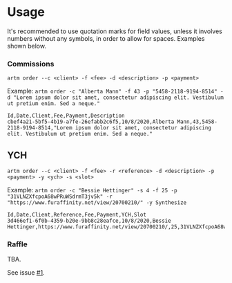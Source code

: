 # Usage

It's recommended to use quotation marks for field values, unless it involves numbers without any symbols, in order to allow for spaces. Examples shown below.

### Commissions

``artm order --c <client> -f <fee> -d <description> -p <payment>``

Example: ``artm order -c "Alberta Mann" -f 43 -p "5458-2118-9194-8514" -d "Lorem ipsum dolor sit amet, consectetur adipiscing elit. Vestibulum ut pretium enim. Sed a neque."``

```csv
Id,Date,Client,Fee,Payment,Description
cbef4a21-5bf5-4b19-a7fe-26efabb2c6f5,10/8/2020,Alberta Mann,43,5458-2118-9194-8514,"Lorem ipsum dolor sit amet, consectetur adipiscing elit. Vestibulum ut pretium enim. Sed a neque."
```

## YCH

``artm order --c <client> -f <fee> -r <reference> -d <description> -p <payment> -y <ych> -s <slot>``

Example: ``artm order -c "Bessie Hettinger" -s 4 -f 25 -p "31VLNZXfcpoA68wPRuWSdrmT3jv5k" -r "https://www.furaffinity.net/view/20700210/" -y Synthesize``

```csv
Id,Date,Client,Reference,Fee,Payment,YCH,Slot
3d466ef1-6f0b-4359-b20e-9bb8c28eafce,10/8/2020,Bessie Hettinger,https://www.furaffinity.net/view/20700210/,25,31VLNZXfcpoA68wPRuWSdrmT3jv5k,Synthesize,4
```

### Raffle

TBA. 

See issue [#1](https://github.com/tonytins/artm/issues/1).